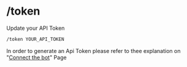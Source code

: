 # /token

Update your API Token

``` bash
/token YOUR_API_TOKEN
```

In order to generate an Api Token please refer to thee
explanation on "[Connect the bot](start/connect_the_bot)"
Page
